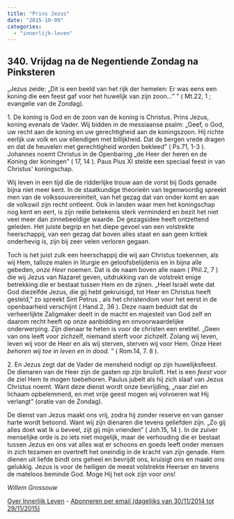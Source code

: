 ```yaml
---
title: "Prins Jezus"
date: "2015-10-09"
categories: 
  - "innerlijk-leven"
---
```


## 340\. Vrijdag na de Negentiende Zondag na Pinksteren

„Jezus zeide: „Dit is een beeld van het rijk der hemelen: Er was eens een koning die een feest gaf voor het huwelijk van zijn zoon…” ” ( Mt.22, 1 ; evangelie van de Zondag).

1\. De koning is God en de zoon van de koning is Christus. Prins Jezus, koning evenals de Vader. Wij bidden in de messiaanse psalm: „Geef, o God, uw recht aan de koning en uw gerechtigheid aan de koningszoon. Hij richte eerlijk uw volk en uw ellendigen met billijkheid. Dat de bergen vrede dragen en dat de heuvelen met gerechtigheid worden bekleed” ( Ps.71, 1-3 ). Johannes noemt Christus in de Openbaring „de Heer der heren en de Koning der koningen” ( 17, 14 ). Paus Pius XI stelde een speciaal feest in van Christus' koningschap.

Wij leven in een tijd die de ridderlijke trouw aan de vorst bij Gods genade bijna niet meer kent. In de staatkundige theorieën van tegenwoordig spreekt men van de volkssouvereiniteit, van het gezag dat van onder komt en aan de volkswil zijn recht ontleent. Ook in landen waar men het koningschap nog kent en eert, is zijn reële betekenis sterk verminderd en bezit het niet veel meer dan zinnebeeldige waarde. De gezagsidee heeft ontzettend geleden. Het juiste begrip en het diepe gevoel van een volstrekte heerschappij, van een gezag dat boven alles staat en aan geen kritiek onderhevig is, zijn bij zeer velen verloren gegaan.

Toch is het juist zulk een heerschappij die wij aan Christus toekennen, als wij Hem, talloze malen in liturgie en geloofsbelijdenis en in bijna alle gebeden, _onze Heer_ noemen. Dat is de naam boven alle naam ( Phil.2, 7 ) die wij Jezus van Nazaret geven, uitdrukking van de volstrekt enige betrekking die er bestaat tussen Hem en de zijnen. „Heel Israël wete dat God diezelfde Jezus, die gij hebt gekruisigd, tot Heer en Christus heeft gesteld,” zo spreekt Sint Petrus , als het christendom voor het eerst in de openbaarheid verschijnt ( Hand.2, 36 ). Deze naam beduidt dat de verheerlijkte Zaligmaker deelt in de macht en majesteit van God zelf en daarom recht heeft op onze aanbidding en onvoorwaardelijke onderwerping. Zijn dienaar te heten is voor de christen een eretitel. „Geen van ons leeft voor zichzelf, niemand sterft voor zichzelf. Zolang wij leven, leven wij voor de Heer en als wij sterven, sterven wij voor Hem. Onze Heer _behoren wij toe in leven en in dood._ ” ( Rom.14, 7. 8 ).

2\. En Jezus zegt dat de Vader de mensheid nodigt op zijn huwelijksfeest. De dienaren van de Heer zijn de gasten op zijn bruiloft. Het is een _feest_ voor de ziel Hem te mogen toebehoren. Paulus jubelt als hij zich slaaf van Jezus Christus noemt. Want deze dienst wordt onze bevrijding, „naar ziel en lichaam opbelemmerd, en met vrije geest mogen wij volvoeren wat Hij verlangt” (oratie van de Zondag).

De dienst van Jezus maakt ons vrij, zodra hij zonder reserve en van ganser harte wordt betoond. Want wij zijn dienaren die tevens geliefden zijn. „Zo gij alles doet wat Ik u beveel, zijt gij mijn vrienden” ( Joh.15, 14 ). In de zuiver menselijke orde is zo iets niet mogelijk, maar de verhouding die er bestaat tussen Jezus en ons vat alles wat er schoons en goeds leeft onder mensen in zich tezamen en overtreft het oneindig in de kracht van zijn genade. Hem dienen uit liefde bindt ons geheel en bevrijdt ons, kruisigt ons en maakt ons gelukkig. Jezus is voor de heiligen de meest volstrekte Heerser en tevens de mateloos beminde God. Moge Hij het ook zijn voor ons!

_Willem Grossouw_

[Over Innerlijk Leven](http://www.gelovenleren.net/2014/11/27/een-jaar-lang-innerlijk-leven-op-geloven-leren/) - [Abonneren per email (dagelijks van 30/11/2014 tot 29/11/2015)](http://eepurl.com/9P3DT)
